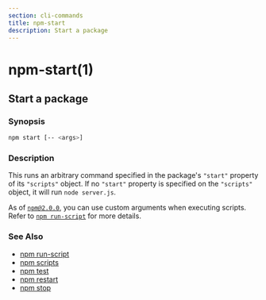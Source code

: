 ```yaml
---
section: cli-commands
title: npm-start
description: Start a package
---
```


# npm-start(1)

## Start a package

### Synopsis

```bash
npm start [-- <args>]
```

### Description

This runs an arbitrary command specified in the package's `"start"` property of
its `"scripts"` object. If no `"start"` property is specified on the
`"scripts"` object, it will run `node server.js`.

As of [`npm@2.0.0`](https://blog.npmjs.org/post/98131109725/npm-2-0-0), you can
use custom arguments when executing scripts. Refer to [`npm run-script`](/cli-commands/npm-run-script) for more details.

### See Also

* [npm run-script](/cli-commands/npm-run-script)
* [npm scripts](/using-npm/scripts)
* [npm test](/cli-commands/npm-test)
* [npm restart](/cli-commands/npm-restart)
* [npm stop](/cli-commands/npm-stop)
